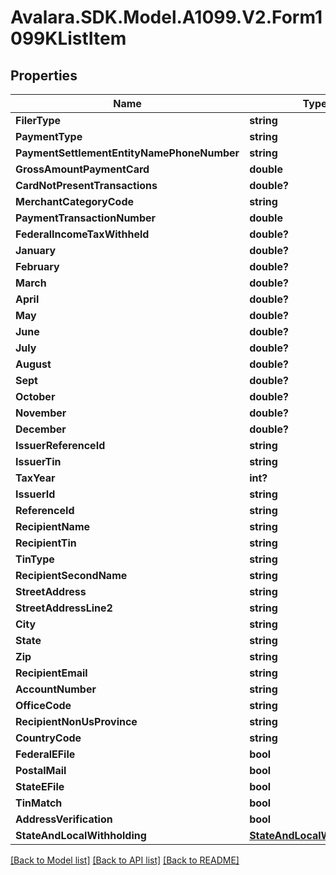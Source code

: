 # Avalara.SDK.Model.A1099.V2.Form1099KListItem

## Properties

Name | Type | Description | Notes
------------ | ------------- | ------------- | -------------
**FilerType** | **string** |  | [optional] 
**PaymentType** | **string** |  | [optional] 
**PaymentSettlementEntityNamePhoneNumber** | **string** |  | [optional] 
**GrossAmountPaymentCard** | **double** |  | [optional] 
**CardNotPresentTransactions** | **double?** |  | [optional] 
**MerchantCategoryCode** | **string** |  | [optional] 
**PaymentTransactionNumber** | **double** |  | [optional] 
**FederalIncomeTaxWithheld** | **double?** |  | [optional] 
**January** | **double?** |  | [optional] 
**February** | **double?** |  | [optional] 
**March** | **double?** |  | [optional] 
**April** | **double?** |  | [optional] 
**May** | **double?** |  | [optional] 
**June** | **double?** |  | [optional] 
**July** | **double?** |  | [optional] 
**August** | **double?** |  | [optional] 
**Sept** | **double?** |  | [optional] 
**October** | **double?** |  | [optional] 
**November** | **double?** |  | [optional] 
**December** | **double?** |  | [optional] 
**IssuerReferenceId** | **string** |  | [optional] 
**IssuerTin** | **string** |  | [optional] 
**TaxYear** | **int?** |  | [optional] 
**IssuerId** | **string** |  | [optional] 
**ReferenceId** | **string** |  | [optional] 
**RecipientName** | **string** |  | [optional] 
**RecipientTin** | **string** |  | [optional] 
**TinType** | **string** |  | [optional] 
**RecipientSecondName** | **string** |  | [optional] 
**StreetAddress** | **string** |  | [optional] 
**StreetAddressLine2** | **string** |  | [optional] 
**City** | **string** |  | [optional] 
**State** | **string** |  | [optional] 
**Zip** | **string** |  | [optional] 
**RecipientEmail** | **string** |  | [optional] 
**AccountNumber** | **string** |  | [optional] 
**OfficeCode** | **string** |  | [optional] 
**RecipientNonUsProvince** | **string** |  | [optional] 
**CountryCode** | **string** |  | [optional] 
**FederalEFile** | **bool** |  | [optional] 
**PostalMail** | **bool** |  | [optional] 
**StateEFile** | **bool** |  | [optional] 
**TinMatch** | **bool** |  | [optional] 
**AddressVerification** | **bool** |  | [optional] 
**StateAndLocalWithholding** | [**StateAndLocalWithholding**](StateAndLocalWithholding.md) |  | [optional] 

[[Back to Model list]](../../../README.md#documentation-for-models) [[Back to API list]](../../../README.md#documentation-for-api-endpoints) [[Back to README]](../../../README.md)


